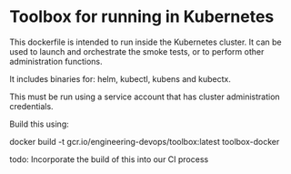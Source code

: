 # Toolbox for running in Kubernetes

This dockerfile is intended to run inside the Kubernetes cluster. It can be used to launch and orchestrate the
smoke tests, or to perform other administration functions.

It includes binaries for: helm, kubectl, kubens and kubectx.

This must be run using a service account that has cluster administration credentials.

Build this using:

docker build -t gcr.io/engineering-devops/toolbox:latest toolbox-docker

todo: Incorporate the build of this into our CI process
